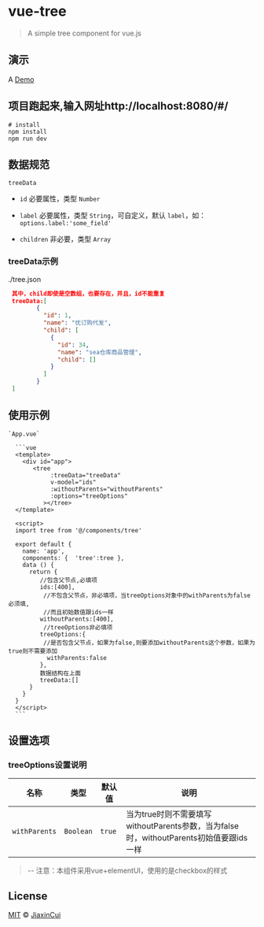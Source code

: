 # vue-tree

> A simple tree component for vue.js
>

## 演示

A [Demo](https://jiaxincui.github.io/vue-tree/dist/)

## 项目跑起来,输入网址http://localhost:8080/#/

```
# install
npm install
npm run dev

```

## 数据规范

`treeData`

- `id` 必要属性，类型 `Number`

- `label` 必要属性，类型 `String`，可自定义，默认 `label`，如： `options.label:'some_field'`

- `children` 非必要，类型 `Array`

### treeData示例
./tree.json
```json
 其中，child即使是空数组，也要存在，并且，id不能重复
 treeData:[
        {
          "id": 1,
          "name": "优订购代发",
          "child": [
            {
              "id": 34,
              "name": "sea仓库商品管理",
              "child": []
            }
          ]
        }
 ]
```

## 使用示例
    `App.vue`

      ```vue
      <template>
        <div id="app">
           <tree
                :treeData="treeData"
                v-model="ids"
                :withoutParents="withoutParents"
                :options="treeOptions"
              ></tree>
      </template>

      <script>
      import tree from '@/components/tree'

      export default {
        name: 'app',
        components: {  'tree':tree },
        data () {
          return {
             //包含父节点,必填项
             ids:[400],
              //不包含父节点，非必填项，当treeOptions对象中的withParents为false必须填,
              //而且初始数值跟ids一样
             withoutParents:[400],
              //treeOptions非必填项
             treeOptions:{
              //是否包含父节点，如果为false,则要添加withoutParents这个参数，如果为true则不需要添加
               withParents:false
             },
             数据结构在上面
             treeData:[]
          }
        }
      }
      </script>
      ```

## 设置选项

### treeOptions设置说明

|名称|类型|默认值|说明|
|----|----|----|----|
|`withParents`|`Boolean`|`true`| 当为true时则不需要填写withoutParents参数，当为false时，withoutParents初始值要跟ids一样|

> -- 注意：本组件采用vue+elementUI，使用的是checkbox的样式


## License
[MIT](https://github.com/jiaxincui/vue-tree/blob/master/LICENSE.md) © [JiaxinCui](https://github.com/jiaxincui)
